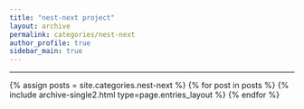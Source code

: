 ```yaml
---
title: "nest-next project"
layout: archive
permalink: categories/nest-next
author_profile: true
sidebar_main: true
---
```



***

{% assign posts = site.categories.nest-next %}
{% for post in posts %} {% include archive-single2.html type=page.entries_layout %} {% endfor %}

